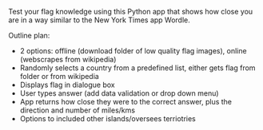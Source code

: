 Test your flag knowledge using this Python app that shows how close you are in a way similar to the New York Times app Wordle.

Outline plan:
- 2 options: offline (download folder of low quality flag images), online (webscrapes from wikipedia)
- Randomly selects a country from a predefined list, either gets flag from folder or from wikipedia
- Displays flag in dialogue box
- User types answer (add data validation or drop down menu)
- App returns how close they were to the correct answer, plus the direction and number of miles/kms
- Options to included other islands/oversees terriotries
